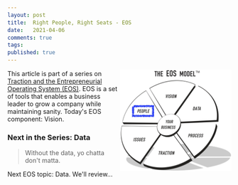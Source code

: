 ```yaml
---
layout: post
title:  Right People, Right Seats - EOS
date:   2021-04-06
comments: true
tags: 
published: true
---
```

 
<a href="/blog/2021/04/04/right-people-right-seats-eos/"><img src="/images/EOS_People.jpg" align="right" width="250" padding="10" alt="Right People, Right Seats - Entrepreneurial Operating System (EOS)" title="Right People, Right Seats - Entrepreneurial Operating System (EOS)" /></a>

This article is part of a series on [Traction and the Entrepreneurial Operating System (EOS)](/blog/2021/02/15/traction-entrepreneurial-operating-system-eos/). EOS is a set of tools that enables a business leader to grow a company while maintaining sanity. Today's EOS component: Vision.

<!--more-->

### Next in the Series: Data

> Without the data, yo chatta don't matta.

Next EOS topic: Data. We'll review...


